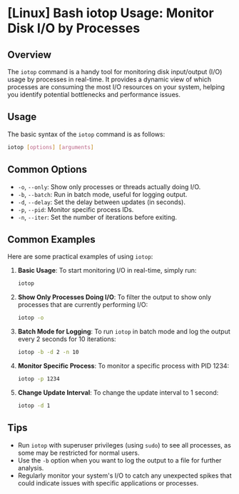 # [Linux] Bash iotop Usage: Monitor Disk I/O by Processes

## Overview
The `iotop` command is a handy tool for monitoring disk input/output (I/O) usage by processes in real-time. It provides a dynamic view of which processes are consuming the most I/O resources on your system, helping you identify potential bottlenecks and performance issues.

## Usage
The basic syntax of the `iotop` command is as follows:

```bash
iotop [options] [arguments]
```

## Common Options
- `-o`, `--only`: Show only processes or threads actually doing I/O.
- `-b`, `--batch`: Run in batch mode, useful for logging output.
- `-d`, `--delay`: Set the delay between updates (in seconds).
- `-p`, `--pid`: Monitor specific process IDs.
- `-n`, `--iter`: Set the number of iterations before exiting.

## Common Examples
Here are some practical examples of using `iotop`:

1. **Basic Usage**: To start monitoring I/O in real-time, simply run:
   ```bash
   iotop
   ```

2. **Show Only Processes Doing I/O**: To filter the output to show only processes that are currently performing I/O:
   ```bash
   iotop -o
   ```

3. **Batch Mode for Logging**: To run `iotop` in batch mode and log the output every 2 seconds for 10 iterations:
   ```bash
   iotop -b -d 2 -n 10
   ```

4. **Monitor Specific Process**: To monitor a specific process with PID 1234:
   ```bash
   iotop -p 1234
   ```

5. **Change Update Interval**: To change the update interval to 1 second:
   ```bash
   iotop -d 1
   ```

## Tips
- Run `iotop` with superuser privileges (using `sudo`) to see all processes, as some may be restricted for normal users.
- Use the `-b` option when you want to log the output to a file for further analysis.
- Regularly monitor your system's I/O to catch any unexpected spikes that could indicate issues with specific applications or processes.